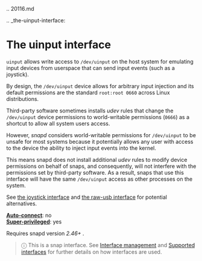 .. 20116.md

.. _the-uinput-interface:

# The uinput interface

`uinput` allows write access to `/dev/uinput` on the host system for emulating input devices from userspace that can send input events (such as a joystick).

By design, the `/dev/uinput` device allows for arbitrary input injection and its default permissions are the standard `root:root 0660` across Linux distributions.

Third-party software sometimes installs _udev_ rules that change the `/dev/uinput` device permissions to world-writable permissions (`0666`) as a shortcut to allow all system users access.

However, _snapd_ considers world-writable permissions for `/dev/uinput` to be unsafe for most systems because it potentially allows any user with access to the device the ability to inject input events into the kernel.

This means snapd does not install additional _udev_ rules to modify device permissions on behalf of snaps, and consequently, will not interfere with the permissions set by third-party software. As a result, snaps that use this interface will have the same `/dev/uinput` access as other processes on the system.

See [the joystick interface](the-joystick-interface.md) and [the raw-usb interface](the-raw-usb-interface.md) for potential alternatives.

**[Auto-connect](interface-management.md#heading--auto-connections)**: no</br>
**[Super-privileged](super-privileged-interfaces.md)**: yes</br>

Requires snapd version  *2.46+* .

> ⓘ  This is a snap interface. See [Interface management](interface-management.md) and [Supported interfaces](supported-interfaces.md) for further details on how interfaces are used.